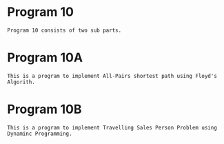 # Program 10
 	Program 10 consists of two sub parts.
	
# Program 10A
	This is a program to implement All-Pairs shortest path using Floyd's
	Algorith.
	
# Program 10B
	This is a program to implement Travelling Sales Person Problem using
	Dynaminc Programming.
